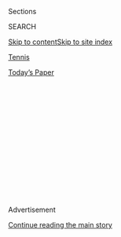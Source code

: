 <div id="app">

<div>

<div>

<div>

<div class="NYTAppHideMasthead css-1q2w90k e1suatyy0">

<div class="section css-ui9rw0 e1suatyy2">

<div class="css-eph4ug er09x8g0">

<div class="css-6n7j50">

</div>

<span class="css-1dv1kvn">Sections</span>

<div class="css-10488qs">

<span class="css-1dv1kvn">SEARCH</span>

</div>

[Skip to content](#site-content)[Skip to site
index](#site-index)

</div>

<div id="masthead-section-label" class="css-1wr3we4 eaxe0e00">

[Tennis](https://www.nytimes3xbfgragh.onion/section/sports/tennis)

</div>

<div class="css-10698na e1huz5gh0">

</div>

</div>

<div id="masthead-bar-one" class="section hasLinks css-15hmgas e1csuq9d3">

<div class="css-uqyvli e1csuq9d0">

</div>

<div class="css-1uqjmks e1csuq9d1">

</div>

<div class="css-9e9ivx">

[](https://myaccount.nytimes3xbfgragh.onion/auth/login?response_type=cookie&client_id=vi)

</div>

<div class="css-1bvtpon e1csuq9d2">

[Today’s
Paper](https://www.nytimes3xbfgragh.onion/section/todayspaper)

</div>

</div>

</div>

</div>

<div data-aria-hidden="false">

<div id="site-content" data-role="main">

<div>

<div class="css-1aor85t" style="opacity:0.000000001;z-index:-1;visibility:hidden">

<div class="css-1hqnpie">

<div class="css-epjblv">

<span class="css-17xtcya">[Tennis](/section/sports/tennis)</span><span class="css-x15j1o">|</span><span class="css-fwqvlz">Jennifer
Brady Went to College, Then Germany to Get Better at
Tennis</span>

</div>

<div class="css-k008qs">

<div class="css-1iwv8en">

<span class="css-18z7m18"></span>

<div>

</div>

</div>

<span class="css-1n6z4y">https://nyti.ms/324P0sy</span>

<div class="css-1705lsu">

<div class="css-4xjgmj">

<div class="css-4skfbu" data-role="toolbar" data-aria-label="Social Media Share buttons, Save button, and Comments Panel with current comment count" data-testid="share-tools">

  - 
  - 
  - 
  - 
    
    <div class="css-6n7j50">
    
    </div>

  - 

</div>

</div>

</div>

</div>

</div>

</div>

<div class="css-13pd83m">

</div>

<div id="top-wrapper" class="css-1sy8kpn">

<div id="top-slug" class="css-l9onyx">

Advertisement

</div>

[Continue reading the main
story](#after-top)

<div class="ad top-wrapper" style="text-align:center;height:100%;display:block;min-height:250px">

<div id="top" class="place-ad" data-position="top" data-size-key="top">

</div>

</div>

<div id="after-top">

</div>

</div>

<div>

<div id="sponsor-wrapper" class="css-1hyfx7x">

<div id="sponsor-slug" class="css-19vbshk">

Supported by

</div>

[Continue reading the main
story](#after-sponsor)

<div id="sponsor" class="ad sponsor-wrapper" style="text-align:center;height:100%;display:block">

</div>

<div id="after-sponsor">

</div>

</div>

<div class="css-186x18t">

</div>

<div class="css-1vkm6nb ehdk2mb0">

# Jennifer Brady Went to College, Then Germany to Get Better at Tennis

</div>

She won the first women’s tournament back after the pandemic hiatus. And
she has dominated opponents at the U.S. Open, reaching the quarterfinals
without losing a set.

<div class="css-79elbk" data-testid="photoviewer-wrapper">

<div class="css-z3e15g" data-testid="photoviewer-wrapper-hidden">

</div>

<div class="css-1a48zt4 ehw59r15" data-testid="photoviewer-children">

![<span class="css-16f3y1r e13ogyst0" data-aria-hidden="true">Jennifer
Brady waited a few years to go pro until she felt she was more ready.
Now, she is in the quarterfinals of the United States
Open.</span><span class="css-cnj6d5 e1z0qqy90" itemprop="copyrightHolder"><span class="css-1ly73wi e1tej78p0">Credit...</span><span><span>Seth
Wenig/Associated
Press</span></span></span>](https://static01.graylady3jvrrxbe.onion/images/2020/09/07/sports/07usopen-brady/merlin_176660601_7a032d42-7ea5-454a-be8f-6bb79caaf7fa-articleLarge.jpg?quality=75&auto=webp&disable=upscale)

</div>

</div>

<div class="css-18e8msd">

<div class="css-vp77d3 epjyd6m0">

<div class="css-1baulvz">

By [<span class="css-1baulvz last-byline" itemprop="name">Ben
Rothenberg</span>](https://www.nytimes3xbfgragh.onion/by/ben-rothenberg)

</div>

</div>

  - Sept. 7,
    2020

  - 
    
    <div class="css-4xjgmj">
    
    <div class="css-d8bdto" data-role="toolbar" data-aria-label="Social Media Share buttons, Save button, and Comments Panel with current comment count" data-testid="share-tools">
    
      - 
      - 
      - 
      - 
        
        <div class="css-6n7j50">
        
        </div>
    
      - 
    
    </div>
    
    </div>

</div>

</div>

<div class="section meteredContent css-1r7ky0e" name="articleBody" itemprop="articleBody">

<div class="css-1fanzo5 StoryBodyCompanionColumn">

<div class="css-53u6y8">

Jennifer Brady did not want to become complacent about a career that was
hovering stagnant in the singles rankings, so she sought discomfort.

The choice has brought Brady, 25, to new heights: on Tuesday she will
play in the first Grand Slam quarterfinal of her career, against Yulia
Putintseva of Kazakhstan.

In an interview, Brady said she had been looking last year for something
“outside of the U.S.T.A.” and “outside of the box” to pull herself out
of a rut.

“I wanted more,” Brady said, adding: “I just felt kind of stuck, and I
wasn’t happy with where I was. I thought if I changed something, maybe
something good could happen out of it.

</div>

</div>

<div class="css-1fanzo5 StoryBodyCompanionColumn">

<div class="css-53u6y8">

“And it definitely did,” she said.

Going against the currents in tennis, Brady left the traditional tennis
training turf of Florida last winter for the cold of Regensburg,
Germany, working with the coach Michael Geserer and fitness trainer
Daniel Pohl. She lived in a small rented apartment in Regensburg,
training six days a week and resting on Sundays, quickly learning that
nearly everything in Regensburg is closed on Sundays.

Geserer was immediately impressed by Brady’s mind-set. “Every day she
steps on court or does exercises, she gives 100 percent,” Geserer said.
“That made her stronger.”

Brady, who prides herself on being receptive to coaching, worked harder
than ever to get herself into the best shape of her life.

“The training is different, the mentality is different,” Brady said of
training in Germany. “It’s a totally different vibe. I really like it.
It’s really structured, really intense. Every practice that I’ve had,
I’m improving and getting better at something but I think not many
American players would enjoy or thrive in that atmosphere.”

The unconventional choice quickly paid dividends once the season began.
At the first tournament of the year in Brisbane, Australia, Brady won
three matches in qualifying to reach the main draw, where she beat Maria
Sharapova in the opening round in what would be the penultimate match of
Sharapova’s career. In her next match, Brady defeated Ashleigh Barty,
the No. 1 ranked singles player and a clear fan favorite playing in her
home country.

</div>

</div>

<div class="css-1fanzo5 StoryBodyCompanionColumn">

<div class="css-53u6y8">

“I have a lot of confidence in my legs, in my strength,” Brady said that
week. “I think that I’m stepping on the court with a different
mentality, a different sort of belief in myself and, just kind of
changed. I feel like a different person, a better person; fresh,
mentally, physically.”

When the tour resumed after a five-month stoppage prompted by the
coronavirus pandemic, Brady had not missed a beat.

“She had the discipline and she had the goals,” said Geserer, who was
giving her instructions from Germany while she was training in Orlando,
Fla. “She wanted to get stronger, and she was working a lot. That paid
off, but we are still at the beginning.”

She won the first WTA tournament that returned in North America, taking
the title at the Top Seed Open in Lexington, Ky., out of a field that
had included stars like Serena Williams, Venus Williams and Victoria
Azarenka.

Brady did not drop a set in her five matches in Kentucky, and she didn’t
lose more than four games in any set.

Through four matches at the U.S. Open, Brady, seeded 28th here, has the
same streak intact, including a dominant win Sunday over the 2016 United
States Open champion, the 17th-seeded Angelique Kerber, 6-1, 6-4, to
reach the quarterfinals at Flushing Meadows.

“She’s serving very well, and the next shot after her serve is really
fast,” Kerber said. “She’s dominating with her game, especially on her
forehand side. I tried everything, but in the end, in the important
moments, she played better.”

</div>

</div>

<div class="css-1fanzo5 StoryBodyCompanionColumn">

<div class="css-53u6y8">

Born in Harrisburg, Pa., where few other girls played tennis, Brady
practiced mostly with boys. Seeing the success they had with their hard,
heavy forehands, she developed a game that could compete with the same
weapons. Those weapons still stand out, even in the professional ranks.

“If you watch Dominic Thiem and Naomi Osaka, the way the ball comes off
the racket is totally different,” Brady said. “Growing up a lot of
people said I played like a guy. They thought it was an insult, but I
was like, ‘That’s fine, I don’t care.’”

As an adolescent, Brady trained at the Evert Tennis Academy in Boca
Raton, Fla., alongside players like Madison Keys. But while Keys turned
professional early, Brady instead opted to play in college at U.C.L.A.

“I definitely wasn’t ready to perform or compete with any of these other
players,” Brady said. “For me, college was a big learning experience on
and off the court, just growing as a person, becoming more mature.”

Though the path from college tennis to the elite professional levels has
been well-trodden in men’s tennis, including recent examples like John
Isner and Kevin Anderson, it is less common in women’s tennis, where
promising young prospects often turn professional as teenagers.

Brady is the first woman who played collegiate tennis to reach the U.S.
Open quarterfinals since Gigi Fernandez in 1994.

Brady will face Putintseva, seeded 23rd, for a spot in the semifinals.
Brady said she is now driven by seeing just how much better she can get.

</div>

</div>

<div class="css-1fanzo5 StoryBodyCompanionColumn">

<div class="css-53u6y8">

“It’s not really about winning or losing or how much money I make or
things like that — I just want to go out there and compete and have fun
doing it,” she said. “It’s something that I love, so every single day
I’m just happy to be out here competing.”

</div>

</div>

<div>

</div>

</div>

<div>

</div>

<div>

</div>

<div>

</div>

<div>

<div id="bottom-wrapper" class="css-1ede5it">

<div id="bottom-slug" class="css-l9onyx">

Advertisement

</div>

[Continue reading the main
story](#after-bottom)

<div id="bottom" class="ad bottom-wrapper" style="text-align:center;height:100%;display:block;min-height:90px">

</div>

<div id="after-bottom">

</div>

</div>

</div>

</div>

</div>

## Site Index

<div>

</div>

## Site Information Navigation

  - [© <span>2020</span> <span>The New York Times
    Company</span>](https://help.nytimes3xbfgragh.onion/hc/en-us/articles/115014792127-Copyright-notice)

<!-- end list -->

  - [NYTCo](https://www.nytco.com/)
  - [Contact
    Us](https://help.nytimes3xbfgragh.onion/hc/en-us/articles/115015385887-Contact-Us)
  - [Work with us](https://www.nytco.com/careers/)
  - [Advertise](https://nytmediakit.com/)
  - [T Brand Studio](http://www.tbrandstudio.com/)
  - [Your Ad
    Choices](https://www.nytimes3xbfgragh.onion/privacy/cookie-policy#how-do-i-manage-trackers)
  - [Privacy](https://www.nytimes3xbfgragh.onion/privacy)
  - [Terms of
    Service](https://help.nytimes3xbfgragh.onion/hc/en-us/articles/115014893428-Terms-of-service)
  - [Terms of
    Sale](https://help.nytimes3xbfgragh.onion/hc/en-us/articles/115014893968-Terms-of-sale)
  - [Site
    Map](https://spiderbites.nytimes3xbfgragh.onion)
  - [Help](https://help.nytimes3xbfgragh.onion/hc/en-us)
  - [Subscriptions](https://www.nytimes3xbfgragh.onion/subscription?campaignId=37WXW)

</div>

</div>

</div>

</div>
